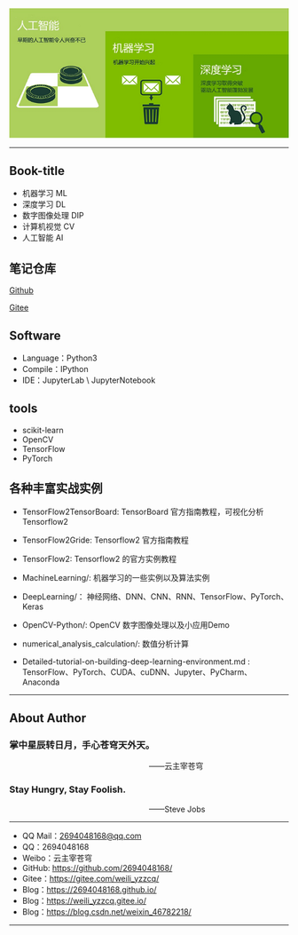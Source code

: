 ![AI&ML&DP Logo](./Logo.png)

--------------------------------------------------------------------------------

## Book-title
- 机器学习 ML
- 深度学习 DL
- 数字图像处理 DIP
- 计算机视觉 CV
- 人工智能 AI


## 笔记仓库
[Github](git@github.com:2694048168/MachineLearning.git)


[Gitee](git@gitee.com:weili_yzzcq/MachineLearning.git)

## Software

- Language：Python3
- Compile：IPython
- IDE：JupyterLab \ JupyterNotebook

## tools
- scikit-learn
- OpenCV
- TensorFlow
- PyTorch

## 各种丰富实战实例

- TensorFlow2TensorBoard: TensorBoard 官方指南教程，可视化分析 Tensorflow2

- TensorFlow2Gride: Tensorflow2 官方指南教程

- TensorFlow2: Tensorflow2 的官方实例教程

- MachineLearning/: 机器学习的一些实例以及算法实例

- DeepLearning/： 神经网络、DNN、CNN、RNN、TensorFlow、PyTorch、Keras

- OpenCV-Python/: OpenCV 数字图像处理以及小应用Demo

- numerical_analysis_calculation/: 数值分析计算

- Detailed-tutorial-on-building-deep-learning-environment.md : TensorFlow、PyTorch、CUDA、cuDNN、Jupyter、PyCharm、Anaconda

--------------------------------

## About Author

### 掌中星辰转日月，手心苍穹天外天。
&emsp;&emsp;&emsp;&emsp;&emsp;&emsp;&emsp;&emsp;&emsp;&emsp;&emsp;&emsp;&emsp;&emsp;&emsp;&emsp;&emsp;&emsp;——云主宰苍穹

### Stay Hungry, Stay Foolish.
&emsp;&emsp;&emsp;&emsp;&emsp;&emsp;&emsp;&emsp;&emsp;&emsp;&emsp;&emsp;&emsp;&emsp;&emsp;&emsp;&emsp;&emsp;——Steve Jobs

----------------------------------------

- QQ Mail：2694048168@qq.com
- QQ：2694048168
- Weibo：云主宰苍穹
- GitHub: https://github.com/2694048168/
- Gitee：https://gitee.com/weili_yzzcq/
- Blog：https://2694048168.github.io/
- Blog：https://weili_yzzcq.gitee.io/ 
- Blog：https://blog.csdn.net/weixin_46782218/

--------------------------------------------------